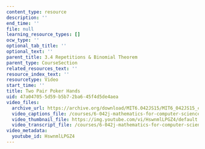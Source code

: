 ```yaml
---
content_type: resource
description: ''
end_time: ''
file: null
learning_resource_types: []
ocw_type: ''
optional_tab_title: ''
optional_text: ''
parent_title: 3.4 Repetitions & Binomial Theorem
parent_type: CourseSection
related_resources_text: ''
resource_index_text: ''
resourcetype: Video
start_time: ''
title: Two Pair Poker Hands
uid: 47a04705-5d59-b5b7-2ba6-45f4d5de4aea
video_files:
  archive_url: https://archive.org/download/MIT6.042JS15/MIT6_042JS15_count2pair_video_ipod.mp4
  video_captions_file: /courses/6-042j-mathematics-for-computer-science-spring-2015/fca2e392199459d8abee64f6801a496c_HswnmlLPGZ4.vtt
  video_thumbnail_file: https://img.youtube.com/vi/HswnmlLPGZ4/default.jpg
  video_transcript_file: /courses/6-042j-mathematics-for-computer-science-spring-2015/dce983bc54af36b240932316c67ddeaf_HswnmlLPGZ4.pdf
video_metadata:
  youtube_id: HswnmlLPGZ4
---
```

